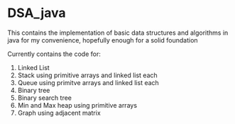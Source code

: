 # DSA_java
This contains the implementation of basic data structures and algorithms in java for my convenience, hopefully enough for a solid foundation 

Currently contains the code for:
1) Linked List
2) Stack using primitive arrays and linked list each
3) Queue using primitve arrays and linked list each
4) Binary tree
5) Binary search tree
6) Min and Max heap using primitive arrays
7) Graph using adjacent matrix
